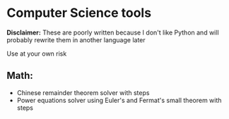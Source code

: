 # Computer Science tools

__Disclaimer:__
These are poorly written because I don't like Python and will probably rewrite them in another language later

Use at your own risk

## Math:
  - Chinese remainder theorem solver with steps
  - Power equations solver using Euler's and Fermat's small theorem with steps
